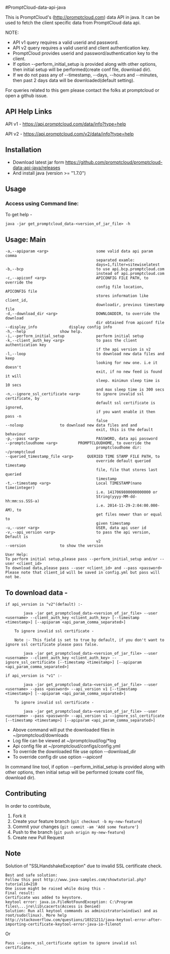 #PromptCloud-data-api-java

This is PromptCloud's (http://promptcloud.com) data API in java. It can be used to fetch the client specific data from PromptCloud data api.

NOTE: 
* API v1 query requires a valid userid and password.  
* API v2 query requires a valid userid and client authentication key.
* PromptCloud provides userid and password/authentication key to the client.
* If option --perform_initial_setup is provided along with other options, then initial setup will be performed(create conf file, download dir).
* If we do not pass any of --timestamp, --days, --hours and --minutes, then past 2 days data will be downloaded(default setting).

For queries related to this gem please contact the folks at promptcloud or open a github issue.

## API Help Links

API v1 - https://api.promptcloud.com/data/info?type=help

API v2 - https://api.promptcloud.com/v2/data/info?type=help

## Installation
* Download latest jar form https://github.com/promptcloud/promptcloud-data-api-java/releases
* And install java (version >= "1.7.0")

## Usage

### Access using Command line:

To get help -

    java -jar get_promptcloud_data-<version_of_jar_file> -h 

## Usage: Main

	-a,--apiparam <arg>                 	some valid data api param comma
                                     		separated examle:
                                     		days=1,filter=sitewiselatest
 	-b,--bcp                            	to use api.bcp.promptcloud.com
                                     		instead of api.promptcloud.com
 	-c,--apiconf <arg>                  	APICONFIG FILE PATH, to override the
                                     		config file location, APICONFIG file
                                     		stores information like client_id,
                                     		downloadir, previous timestamp file
 	-d,--download_dir <arg>             	DOWNLOADDIR, to override the download
                                     		dir obtained from apiconf file
	--display_info				display config info
 	-h,--help				show help.
 	-i,--perform_initial_setup          	perform initial setup
 	-k,--client_auth_key <arg>          	to pass the client authentication key
                                     		if the api version is v2
 	-l,--loop                           	to download new data files and keep
                                     		looking for new one. i.e it doesn't
                                     		exit, if no new feed is found it will
                                     		sleep. minimun sleep time is 10 secs
                                     		and max sleep time is 300 secs
 	-n,--ignore_ssl_certificate <arg>   	to ignore invalid ssl certificate, by
                                     		default ssl certificate is ignored,
                                     		if you want enable it then pass -n
                                     		false
	--noloop				to download new data files and and
                                     		exit, this is the default behaviour
 	-p,--pass <arg>                     	PASSWORD, data api password
	--promptcloudhome <arg>			PROMPTCLOUDHOME, to override the
                                     		promptcloudhome dir: ~/promptcloud
	--queried_timestamp_file <arg>		QUERIED TIME STAMP FILE PATH, to
                                     		override default queried timestamp
                                     		file, file that stores last queried
                                     		timestamp
 	-t,--timestamp <arg>                	Local TIMESTAMP(nano time(integer)
                                     		i.e. 1417069800000000000 or
                                     		String(yyyy-MM-dd-hh:mm:ss.SSS-a)
                                     		i.e. 2014-11-29-2:04:00.000-AM), to
                                     		get files newer than or equal to
                                     		given timestamp
 	-u,--user <arg>                     	USER, data api user id
 	-v,--api_version <arg>              	to pass the api version, Default is
                                     		v2
	--version				to show the version

	User Help:
	To perform initial setup,please pass --perform_initial_setup and/or --user <client_id>
	To download data,please pass --user <client_id> and --pass <password>
	Please note that client_id will be saved in config.yml but pass will not be.


## To download data -

	if api_version is "v2"(default) :-

    		java -jar get_promptcloud_data-<version_of_jar_file> --user <username> --client_auth_key <client_auth_key> [--timestamp <timestamp>] [--apiparam <api_param_comma_separated>]

		To ignore invalid ssl certificate - 

		Note :- This field is set to true by default, if you don't want to ignore ssl certificate please pass false.
    
    		java -jar get_promptcloud_data-<version_of_jar_file> --user <username> --client_auth_key <client_auth_key> --ignore_ssl_certificate [--timestamp <timestamp>] [--apiparam <api_param_comma_separated>] 
	
	if api_version is "v1" :-

    		java -jar get_promptcloud_data-<version_of_jar_file> --user <username> --pass <password> --api_version v1 [--timestamp <timestamp>] [--apiparam <api_param_comma_separated>]

		To ignore invalid ssl certificate - 

    		java -jar get_promptcloud_data-<version_of_jar_file> --user <username> --pass <password> --api_version v1 --ignore_ssl_certificate [--timestamp <timestamp>] [--apiparam <api_param_comma_separated>] 



* Above command will put the downloaded files in ~/promptcloud/downloads
* Log file can be viewed at ~/promptcloud/log/*log
* Api config file at ~/promptcloud/configs/config.yml
* To override the downloaded file use option --download_dir <apidir full path>
* To override config dir use option --apiconf <apiconf full path>

In command line tool, if option --perform_initial_setup is provided along with other options, then initial setup will be performed (create conf file, download dir).

## Contributing
In order to contribute,

1. Fork it
2. Create your feature branch (`git checkout -b my-new-feature`)
3. Commit your changes (`git commit -am 'Add some feature'`)
4. Push to the branch (`git push origin my-new-feature`)
5. Create new Pull Request


## Note
Solution of "SSLHandshakeException" due to invalid SSL certificate check.  
 
    Best and safe solution: 
    Follow this post http://www.java-samples.com/showtutorial.php?tutorialid=210
    One issue might be raised while doing this -
    Final result:
    Certificate was added to keystore.
    keytool error: java.io.FileNotFoundException: C:\Program files\...jre\lib\cacerts(Access is Denied)
    Solution: Run all keytool commands as administrator(windiws) and as root/sudo(linux). More help http://stackoverflow.com/questions/10321211/java-keytool-error-after-importing-certificate-keytool-error-java-io-filenot

Or

    Pass --ignore_ssl_certificate option to ignore invalid ssl certificate.
